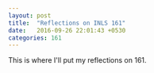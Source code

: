 ```yaml
---
layout: post
title:  "Reflections on INLS 161"
date:   2016-09-26 22:01:43 +0530
categories: 161
---
```


<p>This is where I'll put my reflections on 161.</p>